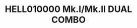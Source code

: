 ---
layout: product
title: "HELL010000 Mk.I/Mk.II  DUAL COMBO"
price: "3800" 
desc: "Maketa"
img_path: "/assets/img/8223.webp"
brand: "EDUARD"
available: false
special_offer: false
new: false
soon: false
cat: "010000"
subcat: "010400"
subsubcat: "00"
sifra: "8223"
popular: false
---